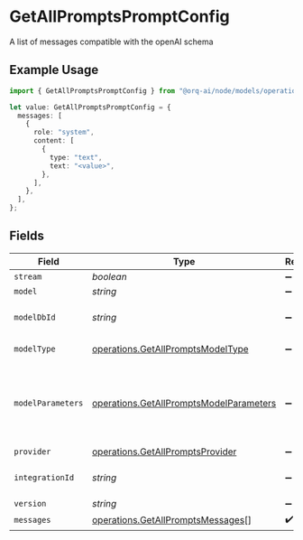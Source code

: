 # GetAllPromptsPromptConfig

A list of messages compatible with the openAI schema

## Example Usage

```typescript
import { GetAllPromptsPromptConfig } from "@orq-ai/node/models/operations";

let value: GetAllPromptsPromptConfig = {
  messages: [
    {
      role: "system",
      content: [
        {
          type: "text",
          text: "<value>",
        },
      ],
    },
  ],
};
```

## Fields

| Field                                                                                              | Type                                                                                               | Required                                                                                           | Description                                                                                        |
| -------------------------------------------------------------------------------------------------- | -------------------------------------------------------------------------------------------------- | -------------------------------------------------------------------------------------------------- | -------------------------------------------------------------------------------------------------- |
| `stream`                                                                                           | *boolean*                                                                                          | :heavy_minus_sign:                                                                                 | N/A                                                                                                |
| `model`                                                                                            | *string*                                                                                           | :heavy_minus_sign:                                                                                 | N/A                                                                                                |
| `modelDbId`                                                                                        | *string*                                                                                           | :heavy_minus_sign:                                                                                 | The id of the resource                                                                             |
| `modelType`                                                                                        | [operations.GetAllPromptsModelType](../../models/operations/getallpromptsmodeltype.md)             | :heavy_minus_sign:                                                                                 | The type of the model                                                                              |
| `modelParameters`                                                                                  | [operations.GetAllPromptsModelParameters](../../models/operations/getallpromptsmodelparameters.md) | :heavy_minus_sign:                                                                                 | Model Parameters: Not all parameters apply to every model                                          |
| `provider`                                                                                         | [operations.GetAllPromptsProvider](../../models/operations/getallpromptsprovider.md)               | :heavy_minus_sign:                                                                                 | N/A                                                                                                |
| `integrationId`                                                                                    | *string*                                                                                           | :heavy_minus_sign:                                                                                 | The id of the resource                                                                             |
| `version`                                                                                          | *string*                                                                                           | :heavy_minus_sign:                                                                                 | N/A                                                                                                |
| `messages`                                                                                         | [operations.GetAllPromptsMessages](../../models/operations/getallpromptsmessages.md)[]             | :heavy_check_mark:                                                                                 | N/A                                                                                                |